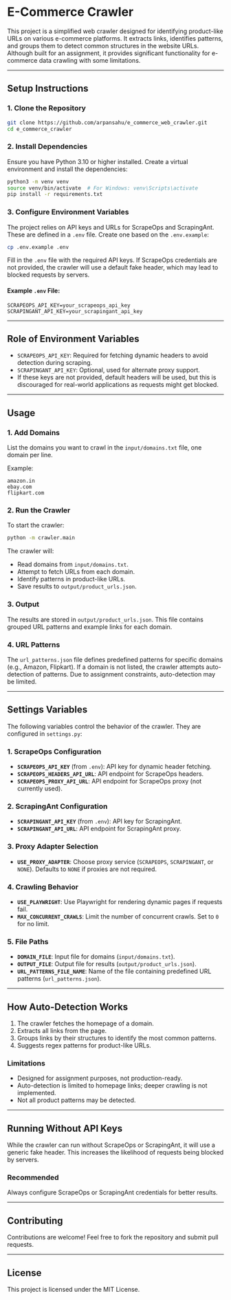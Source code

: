 # E-Commerce Crawler

This project is a simplified web crawler designed for identifying product-like URLs on various e-commerce platforms. It extracts links, identifies patterns, and groups them to detect common structures in the website URLs. Although built for an assignment, it provides significant functionality for e-commerce data crawling with some limitations.

---

## **Setup Instructions**

### **1. Clone the Repository**

```bash
git clone https://github.com/arpansahu/e_commerce_web_crawler.git
cd e_commerce_crawler
```

### **2. Install Dependencies**

Ensure you have Python 3.10 or higher installed. Create a virtual environment and install the dependencies:

```bash
python3 -m venv venv
source venv/bin/activate  # For Windows: venv\Scripts\activate
pip install -r requirements.txt
```

### **3. Configure Environment Variables**

The project relies on API keys and URLs for ScrapeOps and ScrapingAnt. These are defined in a `.env` file. Create one based on the `.env.example`:

```bash
cp .env.example .env
```

Fill in the `.env` file with the required API keys. If ScrapeOps credentials are not provided, the crawler will use a default fake header, which may lead to blocked requests by servers.

#### Example `.env` File:

```
SCRAPEOPS_API_KEY=your_scrapeops_api_key
SCRAPINGANT_API_KEY=your_scrapingant_api_key
```

---

## **Role of Environment Variables**

- `SCRAPEOPS_API_KEY`: Required for fetching dynamic headers to avoid detection during scraping.
- `SCRAPINGANT_API_KEY`: Optional, used for alternate proxy support.
- If these keys are not provided, default headers will be used, but this is discouraged for real-world applications as requests might get blocked.

---

## **Usage**

### **1. Add Domains**

List the domains you want to crawl in the `input/domains.txt` file, one domain per line.

Example:
```
amazon.in
ebay.com
flipkart.com
```

### **2. Run the Crawler**

To start the crawler:

```bash
python -m crawler.main
```

The crawler will:
- Read domains from `input/domains.txt`.
- Attempt to fetch URLs from each domain.
- Identify patterns in product-like URLs.
- Save results to `output/product_urls.json`.

### **3. Output**

The results are stored in `output/product_urls.json`. This file contains grouped URL patterns and example links for each domain.

### **4. URL Patterns**

The `url_patterns.json` file defines predefined patterns for specific domains (e.g., Amazon, Flipkart). If a domain is not listed, the crawler attempts auto-detection of patterns. Due to assignment constraints, auto-detection may be limited.

---

## **Settings Variables**

The following variables control the behavior of the crawler. They are configured in `settings.py`:

### **1. ScrapeOps Configuration**

- **`SCRAPEOPS_API_KEY`** (from `.env`): API key for dynamic header fetching.
- **`SCRAPEOPS_HEADERS_API_URL`**: API endpoint for ScrapeOps headers.
- **`SCRAPEOPS_PROXY_API_URL`**: API endpoint for ScrapeOps proxy (not currently used).

### **2. ScrapingAnt Configuration**

- **`SCRAPINGANT_API_KEY`** (from `.env`): API key for ScrapingAnt.
- **`SCRAPINGANT_API_URL`**: API endpoint for ScrapingAnt proxy.

### **3. Proxy Adapter Selection**

- **`USE_PROXY_ADAPTER`**: Choose proxy service (`SCRAPEOPS`, `SCRAPINGANT`, or `NONE`). Defaults to `NONE` if proxies are not required.

### **4. Crawling Behavior**

- **`USE_PLAYWRIGHT`**: Use Playwright for rendering dynamic pages if requests fail.
- **`MAX_CONCURRENT_CRAWLS`**: Limit the number of concurrent crawls. Set to `0` for no limit.

### **5. File Paths**

- **`DOMAIN_FILE`**: Input file for domains (`input/domains.txt`).
- **`OUTPUT_FILE`**: Output file for results (`output/product_urls.json`).
- **`URL_PATTERNS_FILE_NAME`**: Name of the file containing predefined URL patterns (`url_patterns.json`).

---

## **How Auto-Detection Works**

1. The crawler fetches the homepage of a domain.
2. Extracts all links from the page.
3. Groups links by their structures to identify the most common patterns.
4. Suggests regex patterns for product-like URLs.

### **Limitations**

- Designed for assignment purposes, not production-ready.
- Auto-detection is limited to homepage links; deeper crawling is not implemented.
- Not all product patterns may be detected.

---

## **Running Without API Keys**

While the crawler can run without ScrapeOps or ScrapingAnt, it will use a generic fake header. This increases the likelihood of requests being blocked by servers.

### **Recommended**
Always configure ScrapeOps or ScrapingAnt credentials for better results.

---

## **Contributing**

Contributions are welcome! Feel free to fork the repository and submit pull requests.

---

## **License**

This project is licensed under the MIT License.

